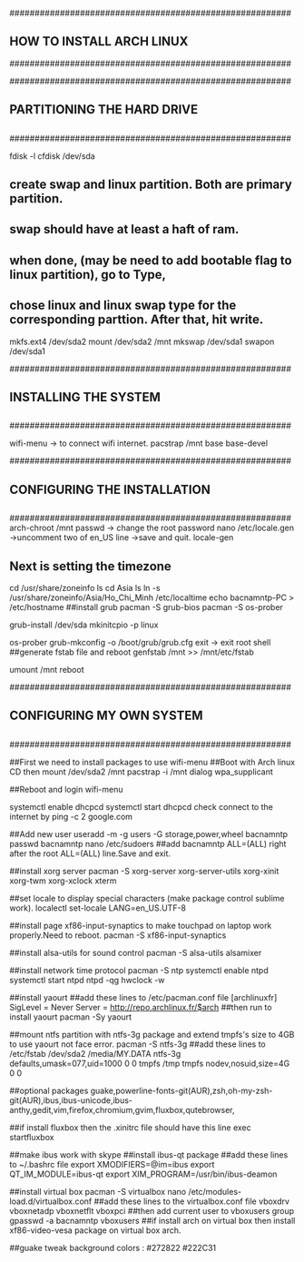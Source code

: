 ########################################################
##
##  HOW TO INSTALL ARCH LINUX
########################################################

########################################################
##  PARTITIONING THE HARD DRIVE
##
########################################################

fdisk -l
cfdisk /dev/sda
##  create swap and linux partition. Both are primary partition.
##  swap should have at least a haft of ram.
##  when done, (may be need to add bootable flag to linux partition), go to Type,
##  chose linux and linux swap type for the corresponding parttion. After that, hit write.
mkfs.ext4 /dev/sda2
mount /dev/sda2 /mnt
mkswap /dev/sda1
swapon /dev/sda1

########################################################
##  INSTALLING THE SYSTEM
##
########################################################

wifi-menu -> to connect wifi internet.
pacstrap /mnt base base-devel

########################################################
##  CONFIGURING THE INSTALLATION
##
########################################################
arch-chroot /mnt
passwd  -> change the root password
nano /etc/locale.gen ->uncomment two of en_US line ->save and quit.
locale-gen
## Next is setting the timezone
cd /usr/share/zoneinfo
ls
cd Asia
ls
ln -s /usr/share/zoneinfo/Asia/Ho_Chi_Minh /etc/localtime
echo bacnamntp-PC > /etc/hostname
##install grub
pacman -S grub-bios
pacman -S os-prober

grub-install /dev/sda
mkinitcpio -p linux

os-prober
grub-mkconfig -o /boot/grub/grub.cfg
exit -> exit root shell
##generate fstab file and reboot
genfstab /mnt >> /mnt/etc/fstab

umount /mnt
reboot

########################################################
##  CONFIGURING MY OWN SYSTEM
##
########################################################

##First we need to install packages to use wifi-menu
##Boot with Arch linux CD then
mount /dev/sda2 /mnt
pacstrap -i /mnt dialog wpa_supplicant


##Reboot and login
wifi-menu

systemctl enable dhcpcd
systemctl start dhcpcd
check connect to the internet by ping -c 2 google.com


##Add new user
useradd -m -g users -G storage,power,wheel bacnamntp
passwd bacnamntp
nano /etc/sudoers
##add bacnamntp ALL=(ALL) right after the root ALL=(ALL) line.Save and exit.

##install xorg server
pacman -S xorg-server xorg-server-utils xorg-xinit xorg-twm xorg-xclock xterm

##set locale to display special characters (make package control sublime work).
localectl set-locale LANG=en_US.UTF-8

##install page xf86-input-synaptics to make touchpad on laptop work properly.Need to reboot.
pacman -S xf86-input-synaptics

##install alsa-utils for sound control
pacman -S alsa-utils
alsamixer

##install network time protocol
pacman -S ntp
systemctl enable ntpd
systemctl start ntpd
ntpd -qg
hwclock -w

##install yaourt
##add these lines to /etc/pacman.conf file
[archlinuxfr]
 SigLevel = Never
 Server = http://repo.archlinux.fr/$arch
##then run to install yaourt
pacman -Sy yaourt

##mount ntfs partition with ntfs-3g package and extend tmpfs's size to 4GB to use yaourt not face error.
pacman -S ntfs-3g
##add these lines to /etc/fstab
/dev/sda2   /media/MY.DATA  ntfs-3g   defaults,umask=077,uid=1000 0 0
tmpfs   /tmp         tmpfs   nodev,nosuid,size=4G          0  0



##optional packages
guake,powerline-fonts-git(AUR),zsh,oh-my-zsh-git(AUR),ibus,ibus-unicode,ibus-anthy,gedit,vim,firefox,chromium,gvim,fluxbox,qutebrowser,

##if install fluxbox then the .xinitrc file should have this line
exec startfluxbox


##make ibus work with skype
##install ibus-qt package
##add these lines to ~/.bashrc file
export XMODIFIERS=@im=ibus
export QT_IM_MODULE=ibus-qt
export XIM_PROGRAM=/usr/bin/ibus-deamon


##install virtual box
pacman -S virtualbox
nano /etc/modules-load.d/virtualbox.conf
##add these lines to the virtualbox.conf file
vboxdrv
vboxnetadp
vboxnetflt
vboxpci
##then add current user to vboxusers group
gpasswd -a bacnamntp vboxusers
##if install arch on virtual box then install xf86-video-vesa package on virtual box arch.

##guake tweak
background colors : #272822 #222C31 
